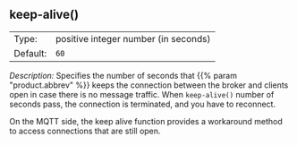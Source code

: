 ---
---
<!-- DISCLAIMER: This file is based on the syslog-ng Open Source Edition documentation https://github.com/balabit/syslog-ng-ose-guides/commit/2f4a52ee61d1ea9ad27cb4f3168b95408fddfdf2 and is used under the terms of The syslog-ng Open Source Edition Documentation License. The file has been modified by Axoflow. -->

## keep-alive()

|          |                                      |
| -------- | ------------------------------------ |
| Type:    | positive integer number (in seconds) |
| Default: | `60`                               |

*Description:* Specifies the number of seconds that {{% param "product.abbrev" %}} keeps the connection between the broker and clients open in case there is no message traffic. When `keep-alive()` number of seconds pass, the connection is terminated, and you have to reconnect.

On the MQTT side, the keep alive function provides a workaround method to access connections that are still open.

